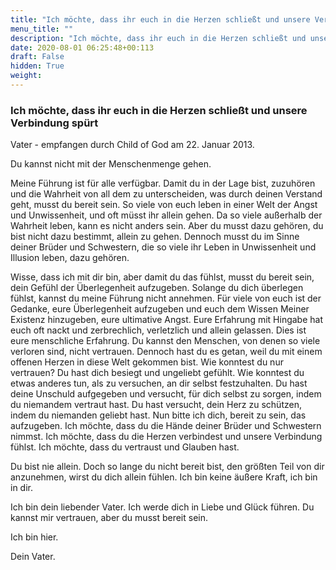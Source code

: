 ```yaml
---
title: "Ich möchte, dass ihr euch in die Herzen schließt und unsere Verbindung spürt"
menu_title: ""
description: "Ich möchte, dass ihr euch in die Herzen schließt und unsere Verbindung spürt"
date: 2020-08-01 06:25:48+00:113
draft: False
hidden: True
weight:
---
```

### Ich möchte, dass ihr euch in die Herzen schließt und unsere Verbindung spürt

Vater - empfangen durch Child of God am 22. Januar 2013.

Du kannst nicht mit der Menschenmenge gehen.

Meine Führung ist für alle verfügbar. Damit du in der Lage bist, zuzuhören und die Wahrheit von all dem zu unterscheiden, was durch deinen Verstand geht, musst du bereit sein. So viele von euch leben in einer Welt der Angst und Unwissenheit, und oft müsst ihr allein gehen. Da so viele außerhalb der Wahrheit leben, kann es nicht anders sein. Aber du musst dazu gehören, du bist nicht dazu bestimmt, allein zu gehen. Dennoch musst du im Sinne deiner Brüder und Schwestern, die so viele ihr Leben in Unwissenheit und Illusion leben, dazu gehören.

Wisse, dass ich mit dir bin, aber damit du das fühlst, musst du bereit sein, dein Gefühl der Überlegenheit aufzugeben. Solange du dich überlegen fühlst, kannst du meine Führung nicht annehmen. Für viele von euch ist der Gedanke, eure Überlegenheit aufzugeben und euch dem Wissen Meiner Existenz hinzugeben, eure ultimative Angst. Eure Erfahrung mit Hingabe hat euch oft nackt und zerbrechlich, verletzlich und allein gelassen. Dies ist eure menschliche Erfahrung. Du kannst den Menschen, von denen so viele verloren sind, nicht vertrauen. Dennoch hast du es getan, weil du mit einem offenen Herzen in diese Welt gekommen bist. Wie konntest du nur vertrauen? Du hast dich besiegt und ungeliebt gefühlt. Wie konntest du etwas anderes tun, als zu versuchen, an dir selbst festzuhalten. Du hast deine Unschuld aufgegeben und versucht, für dich selbst zu sorgen, indem du niemandem vertraut hast. Du hast versucht, dein Herz zu schützen, indem du niemanden geliebt hast. Nun bitte ich dich, bereit zu sein, das aufzugeben. Ich möchte, dass du die Hände deiner Brüder und Schwestern nimmst. Ich möchte, dass du die Herzen verbindest und unsere Verbindung fühlst. Ich möchte, dass du vertraust und Glauben hast.

Du bist nie allein. Doch so lange du nicht bereit bist, den größten Teil von dir anzunehmen, wirst du dich allein fühlen. Ich bin keine äußere Kraft, ich bin in dir.

Ich bin dein liebender Vater. Ich werde dich in Liebe und Glück führen. Du kannst mir vertrauen, aber du musst bereit sein.

Ich bin hier.

Dein Vater.
